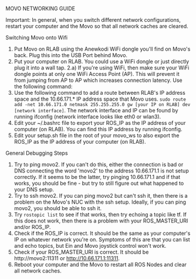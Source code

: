 MOVO NETWORKING GUIDE

Important: In general, when you switch different network configurations, restart your computer and
the Movo so that all network caches are cleared.

Switching Movo onto Wifi

1. Put Movo on RLAB using the Anewkodi WiFi dongle you'll find on Movo's back. Plug this
into the USB Port behind Movo.
2. Put your computer on RLAB. You could use a WiFi dongle or just directly plug it into a
wall tap.
   2.a) If you're using WiFi, then make sure your WiFi dongle points at only one WiFi Access Point (AP).
        This will prevent it from jumping from AP to AP which increases connection latency. Use the following
        command:
3. Use the following command to add a route between RLAB's IP address space and the 10.66.171.* IP address 
space that Movo uses. `sudo route add -net 10.66.171.0 netmask 255.255.255.0 gw [your IP on RLAB] dev [network interface]`.
The network interface and IP can be found by running ifconfig (network interface looks like eth0 or wlan3).
4. Edit your ~/.bashrc file to export your ROS_IP as the IP address of your computer (on RLAB). You can find this
IP address by running ifconfig.
5. Edit your setup.sh file in the root of your movo_ws to also export the ROS_IP as the IP address of your computer
(on RLAB).



General Debugging Steps

1. Try to ping movo2. If you can't do this, either the connection is bad or DNS connecting the word 'movo2' to
the address 10.66.171.1 is not setup correctly. If it seems to be the latter, try pinging 10.66.171.1 and if that
works, you should be fine - but try to still figure out what happened to your DNS setup.
2. Try to ssh movo2. If you can ping movo2 but can't ssh it, then there is a problem on the Movo's NUC with the
ssh setup. Ideally, if you can ping movo2, you should be able to ssh it.
3. Try `rostopic list` to see if that works, then try echoing a topic like tf. If this does not work, then there is a
problem with your ROS_MASTER_URI and/or ROS_IP.
4. Check if the ROS_IP is correct. It should be the same as your computer's IP on whatever network you're on.
Symptoms of this are that you can list and echo topics, but Ein and Movo joystick control won't work.
5. Check if your ROS_MASTER_URI is correct. It should be http://movo2:11311 or http://10.66.171.1:11311.
6. Reboot your computer and the Movo to restart all ROS Nodes and clear all network caches.
